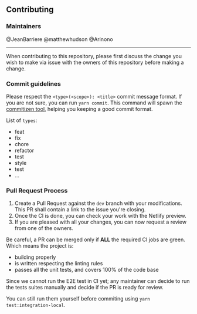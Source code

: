 ## Contributing

### Maintainers

@JeanBarriere @matthewhudson @Arinono

---

When contributing to this repository, please first discuss the change you wish to make via issue with the owners of this repository before making a change.

### Commit guidelines

Please respect the `<type>(<scope>): <title>` commit message format. If you are not sure, you can run `yarn commit`. This command will spawn the [commitizen tool](https://github.com/commitizen/cz-cli), helping you keeping a good commit format.

List of `types`:

- feat
- fix
- chore
- refactor
- test
- style
- test
- ...

### Pull Request Process

1. Create a Pull Request against the `dev` branch with your modifications. This PR shall contain a link to the issue you're closing.
2. Once the CI is done, you can check your work with the Netlify preview.
3. If you are pleased with all your changes, you can now request a review from one of the owners.

Be careful, a PR can be merged only if **ALL** the required CI jobs are green. Which means the project is:

- building properly
- is written respecting the linting rules
- passes all the unit tests, and covers 100% of the code base

Since we cannot run the E2E test in CI yet; any maintainer can decide to run the tests suites manually and decide if the PR is ready for review.

You can still run them yourself before commiting using `yarn test:integration-local`.
